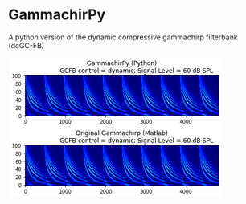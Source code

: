 # GammachirPy
A python version of the dynamic compressive gammachirp filterbank (dcGC-FB)

![](./figs/gammachirpy_gammachirp.jpg)
